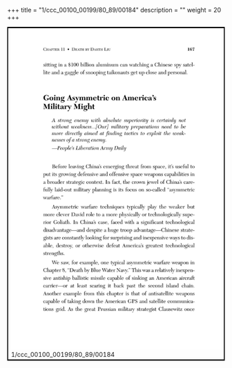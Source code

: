 +++
title = "1/ccc_00100_00199/80_89/00184"
description = ""
weight = 20
+++

<table style="border:2px solid black;max-width:800px;max-height:800px;" 
><tr><td>
<img class="center-fit-jpg"
src="/jpg_/out_jpg_dbc_184.jpg">
1/ccc_00100_00199/80_89/00184
</img></td></tr></table>
